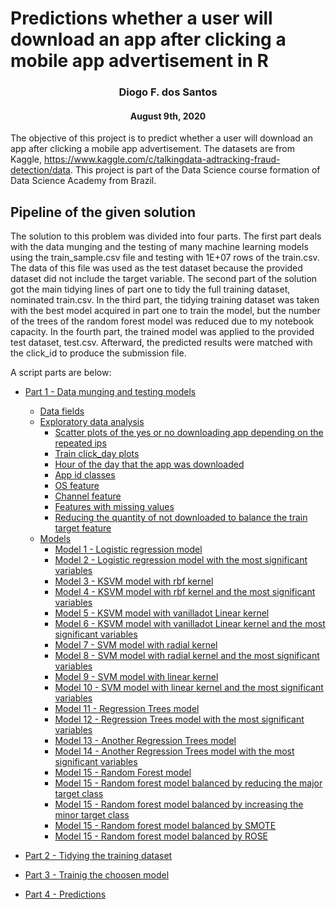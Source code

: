 # Predictions whether a user will download an app after clicking a mobile app advertisement in R
<center> <h3>Diogo F. dos Santos</h3> </center>
<center><h4>August 9th, 2020</h4></center>


The objective of this project is to predict whether a user will download an app after clicking a mobile app advertisement. The datasets are from Kaggle, https://www.kaggle.com/c/talkingdata-adtracking-fraud-detection/data. This project is part of the Data Science course formation of Data Science Academy from Brazil.


## Pipeline of the given solution

The solution to this problem was divided into four parts. The first part deals
with the data munging and the testing of many machine learning models using 
the train_sample.csv file and testing with 1E+07 rows of the train.csv. The 
data of this file was used as the test dataset because the provided dataset
did not include the target variable. The second part of the solution got the 
main tidying lines of part one to tidy the full training dataset, nominated 
train.csv. In the third part, the tidying training dataset was taken with the 
best model acquired in part one to train the model, but the number of the trees 
of the random forest model was reduced due to my notebook capacity. In the 
fourth part, the trained model was applied to the provided test dataset, 
test.csv. Afterward, the predicted results were matched with the click_id to 
produce the submission file.



A script parts are below:

* [Part 1 - Data munging and testing models](source_githubio/project_click_fraud_1_data_munging_and_testing_models_in_a_sample.md/#PART-ONE)
  * [Data fields](source_githubio/project_click_fraud_1_data_munging_and_testing_models_in_a_sample.md/#Data-fields)
  * [Exploratory data analysis](source_githubio/project_click_fraud_1_data_munging_and_testing_models_in_a_sample.md/#Exploratory-data-analysis)
    * [Scatter plots of the yes or no downloading app depending on the repeated ips](source_githubio/project_click_fraud_1_data_munging_and_testing_models_in_a_sample.md/#Scatter-plots-of-the-yes-or-no-downloading-app-depending-on-the-repeated-ips)
    * [Train click_day plots](source_githubio/project_click_fraud_1_data_munging_and_testing_models_in_a_sample.md/#Train-click_day-plots)
    * [Hour of the day that the app was downloaded](source_githubio/project_click_fraud_1_data_munging_and_testing_models_in_a_sample.md/#Hour-of-the-day-that-the-app-was-downloaded)
    * [App id classes](source_githubio/project_click_fraud_1_data_munging_and_testing_models_in_a_sample.md/#App-id-classes)
    * [OS feature](source_githubio/project_click_fraud_1_data_munging_and_testing_models_in_a_sample.md/#OS-feature)
    * [Channel feature](source_githubio/project_click_fraud_1_data_munging_and_testing_models_in_a_sample.md/#Channel-feature)
    * [Features with missing values](source_githubio/project_click_fraud_1_data_munging_and_testing_models_in_a_sample.md/#Features-with-missing-values)
    * [Reducing the quantity of not downloaded to balance the train target feature](source_githubio/project_click_fraud_1_data_munging_and_testing_models_in_a_sample.md/#Reducing-the-quantity-of-not-downloaded-to-balance-the-train-target-feature)
  * [Models](source_githubio/project_click_fraud_1_data_munging_and_testing_models_in_a_sample.md/#Models)
    * [Model 1 - Logistic regression model](source_githubio/project_click_fraud_1_data_munging_and_testing_models_in_a_sample.md/#Logistic-regression-model)
    * [Model 2 - Logistic regression model with the most significant variables](source_githubio/project_click_fraud_1_data_munging_and_testing_models_in_a_sample.md/#Logistic-regression-model-with-the-most-significant-variables)
    * [Model 3  - KSVM model with rbf kernel](source_githubio/project_click_fraud_1_data_munging_and_testing_models_in_a_sample.md/#KSVM-model-with-rbf-kernel)
    * [Model 4  - KSVM model with rbf kernel and the most significant variables](source_githubio/project_click_fraud_1_data_munging_and_testing_models_in_a_sample.md/#KSVM-model-with-rbf-kernel-and-the-most-significant-variables)
    * [Model 5  - KSVM model with vanilladot Linear kernel](source_githubio/project_click_fraud_1_data_munging_and_testing_models_in_a_sample.md/#KSVM-model-with-vanilladot-Linear-kernel)
    * [Model 6  - KSVM model with vanilladot Linear kernel and the most significant variables](source_githubio/project_click_fraud_1_data_munging_and_testing_models_in_a_sample.md/#KSVM-model-with-vanilladot-Linear-kernel-and-the-most-significant-variables)
    * [Model 7  - SVM model with radial kernel](source_githubio/project_click_fraud_1_data_munging_and_testing_models_in_a_sample.md/#SVM-model-with-radial-kernel)
    * [Model 8  - SVM model with radial kernel and the most significant variables](source_githubio/project_click_fraud_1_data_munging_and_testing_models_in_a_sample.md/#SVM-model-with-radial-kernel-and-the-most-significant-variables)
    * [Model 9  - SVM model with linear kernel](source_githubio/project_click_fraud_1_data_munging_and_testing_models_in_a_sample.md/#SVM-model-with-linear-kernel)
    * [Model 10 - SVM model with linear kernel and the most significant variables](source_githubio/project_click_fraud_1_data_munging_and_testing_models_in_a_sample.md/#SVM-model-with-linear-kernel-and-the-most-significant-variables)
    * [Model 11 - Regression Trees model](source_githubio/project_click_fraud_1_data_munging_and_testing_models_in_a_sample.md/#Regression-Trees-model)
    * [Model 12 - Regression Trees model with the most significant variables](source_githubio/project_click_fraud_1_data_munging_and_testing_models_in_a_sample.md/#Regression-Trees-model-with-the-most-significant-variables)
    * [Model 13 - Another Regression Trees model](source_githubio/project_click_fraud_1_data_munging_and_testing_models_in_a_sample.md/#Another-Regression-Trees-model)
    * [Model 14 - Another Regression Trees model with the most significant variables](source_githubio/project_click_fraud_1_data_munging_and_testing_models_in_a_sample.md/#Another-Regression-Trees-model-with-the-most-significant-variables)
    * [Model 15 - Random Forest model](source_githubio/project_click_fraud_1_data_munging_and_testing_models_in_a_sample.md/#Random-Forest-model)
    * [Model 15 - Random forest model balanced by reducing the major target class](source_githubio/project_click_fraud_1_data_munging_and_testing_models_in_a_sample.md/#Random-forest-model-balanced-by-reducing-the-major-target-class)
    * [Model 15 - Random forest model balanced by increasing the minor target class](source_githubio/project_click_fraud_1_data_munging_and_testing_models_in_a_sample.md/#Random-forest-model-balanced-by-increasing-the-minor-target-class)
    * [Model 15 - Random forest model balanced by SMOTE](source_githubio/project_click_fraud_1_data_munging_and_testing_models_in_a_sample.md/#Random-forest-model-balanced-by-SMOTE)
    * [Model 15 - Random forest model balanced by ROSE](source_githubio/project_click_fraud_1_data_munging_and_testing_models_in_a_sample.md/#Random-forest-model-balanced-by-ROSE)
  
  
* [Part 2 - Tidying the training dataset](source_githubio/project_click_fraud_2_tidying_in_the_train_dataset.md/#PART-TWO)


* [Part 3 - Trainig the choosen model](source_githubio/project_click_fraud_3_training_the_model.md/#PART-THREE)


* [Part 4 - Predictions](source_githubio/project_click_fraud_4_predictions_with_the_test_dataset.md/#PART-FOUR)
